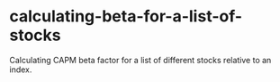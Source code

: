 # calculating-beta-for-a-list-of-stocks
Calculating CAPM beta factor for a list of different stocks relative to an index.

